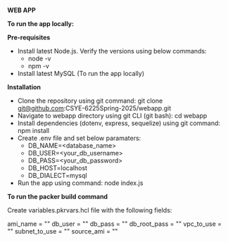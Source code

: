 **WEB APP**

**To run the app locally:**

**Pre-requisites**

* Install latest Node.js. Verify the versions using below commands:
  * node -v
  * npm -v
* Install latest MySQL (To run the app locally)  
  
**Installation**




* Clone the repository using git command: git clone git@github.com:CSYE-6225Spring-2025/webapp.git
* Navigate to webapp directory using git CLI (git bash): cd webapp
* Install dependencies (dotenv, express, sequelize) using git command: npm install
* Create .env file and set below paramaters:
    * DB_NAME=<database_name>
    * DB_USER=<your_db_username>
    * DB_PASS=<your_db_password>
    * DB_HOST=localhost
    * DB_DIALECT=mysql
* Run the app using command: node index.js

**To run the packer build command**

Create variables.pkrvars.hcl file with the following fields:

ami_name      = ""
db_user       = ""
db_pass       = ""
db_root_pass  = ""
vpc_to_use    = ""
subnet_to_use = ""
source_ami    = ""